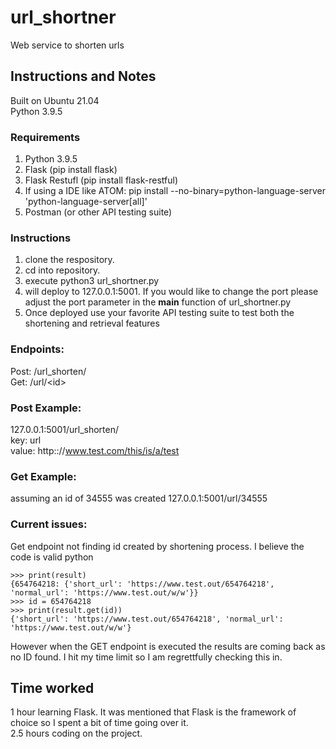 # url_shortner
Web service to shorten urls

## Instructions and Notes
Built on Ubuntu 21.04<br>
Python 3.9.5

### Requirements
1. Python 3.9.5
2. Flask (pip install flask)
3. Flask Restufl (pip install flask-restful)
4. If using a IDE like ATOM: pip install --no-binary=python-language-server 'python-language-server[all]'
5. Postman (or other API testing suite)

### Instructions
1. clone the respository. 
2. cd into repository.
3. execute python3 url_shortner.py
4. will deploy to 127.0.0.1:5001. If you would like to change the port please adjust the port parameter in the __main__ function of url_shortner.py
5. Once deployed use your favorite API testing suite to test both the shortening and retrieval features

### Endpoints:<br>
Post: /url_shorten/<br>
Get: /url/\<id\><br>

### Post Example:<br>
127.0.0.1:5001/url_shorten/<br>
key: url<br>
value: http:://www.test.com/this/is/a/test

### Get Example:<br>
assuming an id of 34555 was created
127.0.0.1:5001/url/34555

### Current issues:<br>
Get endpoint not finding id created by shortening process. I believe the code is valid python<br>
```>>> result = {654764218: {'short_url': 'https://www.test.out/654764218', 'normal_url': 'https://www.test.out/w/w'}}
>>> print(result)
{654764218: {'short_url': 'https://www.test.out/654764218', 'normal_url': 'https://www.test.out/w/w'}}
>>> id = 654764218
>>> print(result.get(id))
{'short_url': 'https://www.test.out/654764218', 'normal_url': 'https://www.test.out/w/w'}
```
However when the GET endpoint is executed the results are coming back as no ID found. I hit my time limit so I am regrettfully checking this in.

## Time worked<br>
1 hour learning Flask. It was mentioned that Flask is the framework of choice so I spent a bit of time going over it.<br>
2.5 hours coding on the project.<br> 


